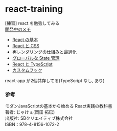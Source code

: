 # react-training
[練習] react を勉強してみる  
[開発中のメモ](./docs/)  

- [React の基本](./docs/chapter_04.md)
- [React と CSS](./docs/chapter_05.md)
- [再レンダリングの仕組みと最適化](./docs/chapter_06.md)
- [グローバルな State 管理](./docs/chapter_07.md)
- [React と TypeScript](./docs/chapter_08.md)
- [カスタムフック](./docs/chapter_09.md)

react-app が2個共存してる(TypeScript なし, あり)  

### 参考
モダンJavaScriptの基本から始める React実践の教科書  
著者: じゃけぇ(岡田 拓巳)  
出版社: SBクリエイティブ株式会社  
ISBN：978-4-8156-1072-2  
